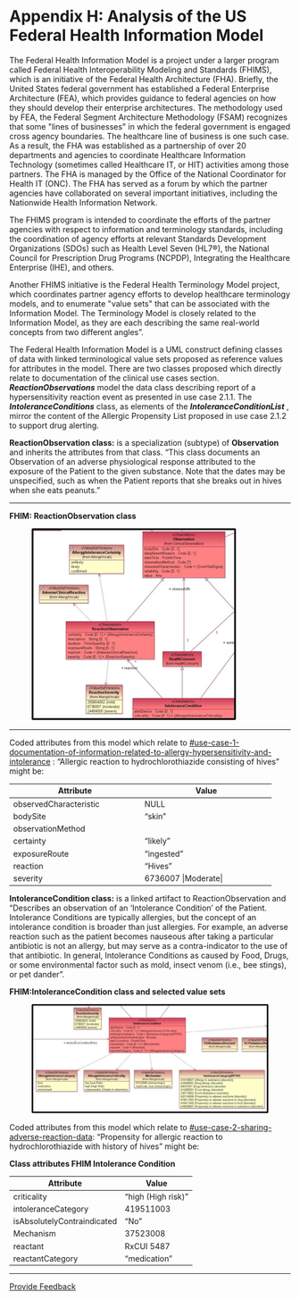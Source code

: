 # Appendix H: Analysis of the US Federal Health Information Model

The Federal Health Information Model is a project under a larger program called Federal Health Interoperability Modeling and Standards (FHIMS), which is an initiative of the Federal Health Architecture (FHA). Briefly, the United States federal government has established a Federal Enterprise Architecture (FEA), which provides guidance to federal agencies on how they should develop their enterprise architectures. The methodology used by FEA, the Federal Segment Architecture Methodology (FSAM) recognizes that some "lines of businesses" in which the federal government is engaged cross agency boundaries. The healthcare line of business is one such case. As a result, the FHA was established as a partnership of over 20 departments and agencies to coordinate Healthcare Information Technology (sometimes called Healthcare IT, or HIT) activities among those partners. The FHA is managed by the Office of the National Coordinator for Health IT (ONC). The FHA has served as a forum by which the partner agencies have collaborated on several important initiatives, including the Nationwide Health Information Network.

The FHIMS program is intended to coordinate the efforts of the partner agencies with respect to information and terminology standards, including the coordination of agency efforts at relevant Standards Development Organizations (SDOs) such as Health Level Seven (HL7®), the National Council for Prescription Drug Programs (NCPDP), Integrating the Healthcare Enterprise (IHE), and others.

Another FHIMS initiative is the Federal Health Terminology Model project, which coordinates partner agency efforts to develop healthcare terminology models, and to enumerate "value sets" that can be associated with the Information Model. The Terminology Model is closely related to the Information Model, as they are each describing the same real-world concepts from two different angles”.

The Federal Health Information Model is a UML construct defining classes of data with linked terminological value sets proposed as reference values for attributes in the model. There are two classes proposed which directly relate to documentation of the clinical use cases section. _**ReactionObservations**_ model the data class describing report of a hypersensitivity reaction event as presented in use case 2.1.1. The _**IntoleranceConditions**_ class, as elements of the _**IntoleranceConditionList**_ , mirror the content of the Allergic Propensity List proposed in use case 2.1.2 to support drug alerting.

**ReactionObservation class:** is a specialization (subtype) of **Observation** and inherits the attributes from that class. “This class documents an Observation of an adverse physiological response attributed to the exposure of the Patient to the given substance. Note that the dates may be unspecified, such as when the Patient reports that she breaks out in hives when she eats peanuts.”

***

**FHIM: ReactionObservation class**

<figure><img src="../images/180920441.png" alt=""><figcaption></figcaption></figure>

***

Coded attributes from this model which relate to [#use-case-1-documentation-of-information-related-to-allergy-hypersensitivity-and-intolerance](<../4 information-model-and-terminology-binding/4.3-examples.md#use-case-1-documentation-of-information-related-to-allergy-hypersensitivity-and-intolerance> "mention") : “Allergic reaction to hydrochlorothiazide consisting of hives” might be:

<table><thead><tr><th width="221.2578125">Attribute</th><th width="221.24609375">Value</th></tr></thead><tbody><tr><td>observedCharacteristic</td><td>NULL</td></tr><tr><td>bodySite</td><td>“skin”</td></tr><tr><td>observationMethod</td><td></td></tr><tr><td>certainty</td><td>“likely”</td></tr><tr><td>exposureRoute</td><td>“ingested”</td></tr><tr><td>reaction</td><td>“Hives”</td></tr><tr><td>severity</td><td>6736007 |Moderate|</td></tr></tbody></table>

**IntoleranceCondition class:** is a linked artifact to ReactionObservation and “Describes an observation of an ‘Intolerance Condition’ of the Patient. Intolerance Conditions are typically allergies, but the concept of an intolerance condition is broader than just allergies. For example, an adverse reaction such as the patient becomes nauseous after taking a particular antibiotic is not an allergy, but may serve as a contra-indicator to the use of that antibiotic. In general, Intolerance Conditions as caused by Food, Drugs, or some environmental factor such as mold, insect venom (i.e., bee stings), or pet dander”.

**FHIM:IntoleranceCondition class and selected value sets**

<figure><img src="../images/180920442.png" alt=""><figcaption></figcaption></figure>

Coded attributes from this model which relate to [#use-case-2-sharing-adverse-reaction-data](<../4 information-model-and-terminology-binding/4.3-examples.md#use-case-2-sharing-adverse-reaction-data> "mention"): “Propensity for allergic reaction to hydrochlorothiazide with history of hives” might be:

**Class attributes FHIM Intolerance Condition**

| Attribute                   | Value              |
| --------------------------- | ------------------ |
| criticality                 | “high (High risk)” |
| intoleranceCategory         | 419511003          |
| isAbsolutelyContraindicated | “No”               |
| Mechanism                   | 37523008           |
| reactant                    | RxCUI 5487         |
| reactantCategory            | “medication”       |

***






<a href="https://docs.google.com/forms/d/e/1FAIpQLScTmbZIf0UEQwYDkY27EEWBkaiYkHSbR0_9DmFrMLXoQLyL7Q/viewform?usp=pp_url&entry.1767247133=Allergy+IG&entry.670899847=Appendix%20H%3A%20Analysis%20of%20the%20US%20Federal%20Health%20Information%20Model" class="button primary">Provide Feedback</a>

